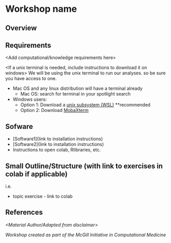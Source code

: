 # Workshop name

## Overview
<Add a brief description and objectives of the workshop here>
   
## Requirements
<Add computational/knowledge requirements here>

<If a unix terminal is needed, include instructions to download it on windows>
We will be using the unix terminal to run our analyses. so be sure you have access to one. 
* Mac OS and any linux distribution will have a terminal already
    * Mac OS: search for terminal in your spotlight search
* Windows users: 
    * Option 1: Download a [unix subsystem (WSL)](https://ubuntu.com/tutorials/install-ubuntu-on-wsl2-on-windows-10#1-overview) **recommended
    * Option 2: Download [MobaXterm](https://mobaxterm.mobatek.net/)
   
## Sofware <List of software that will be used during the workshop>
* [Software1](link to installation instructions)
* [Software2](link to installation instructions)
* Instructions to open colab, Rlibraries, etc.
   
## Small Outline/Structure (with link to exercises in colab if applicable)
i.e. 
* topic 
   exercise - link to colab

## References
*<Material Author/Adapted from disclaimer>*
   
*Workshop created as part of the McGill Initiative in Computational Medicine*
